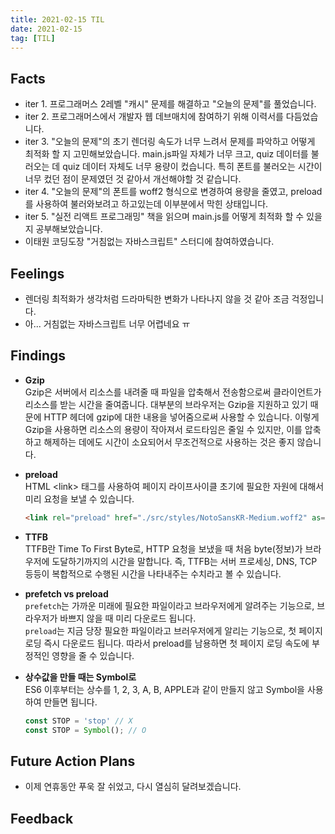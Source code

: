 ```yaml
---
title: 2021-02-15 TIL
date: 2021-02-15
tag: [TIL]
---
```


## Facts

- iter 1. 프로그래머스 2레벨 "캐시" 문제를 해결하고 "오늘의 문제"를 풀었습니다.
- iter 2. 프로그래머스에서 개발자 웹 데브매치에 참여하기 위해 이력서를 다듬었습니다.
- iter 3. "오늘의 문제"의 초기 렌더링 속도가 너무 느려서 문제를 파악하고 어떻게 최적화 할 지 고민해보았습니다. main.js파일 자체가 너무 크고, quiz 데이터를 불러오는 데 quiz 데이터 자체도 너무 용량이 컸습니다. 특히 폰트를 불러오는 시간이 너무 컸던 점이 문제였던 것 같아서 개선해야할 것 같습니다.
- iter 4. "오늘의 문제"의 폰트를 woff2 형식으로 변경하여 용량을 줄였고, preload를 사용하여 불러와보려고 하고있는데 이부분에서 막힌 상태입니다.
- iter 5. "실전 리액트 프로그래밍" 책을 읽으며 main.js를 어떻게 최적화 할 수 있을지 공부해보았습니다.
- 이태원 코딩도장 "거침없는 자바스크립트" 스터디에 참여하였습니다.

## Feelings

- 렌더링 최적화가 생각처럼 드라마틱한 변화가 나타나지 않을 것 같아 조금 걱정입니다.
- 아... 거침없는 자바스크립트 너무 어렵네요 ㅠ

## Findings

- **Gzip**  
  Gzip은 서버에서 리소스를 내려줄 때 파일을 압축해서 전송함으로써 클라이언트가 리소스를 받는 시간을 줄여줍니다. 대부분의 브라우저는 Gzip을 지원하고 있기 때문에 HTTP 헤더에 gzip에 대한 내용을 넣어줌으로써 사용할 수 있습니다. 이렇게 Gzip을 사용하면 리소스의 용량이 작아져서 로드타임은 줄일 수 있지만, 이를 압축하고 해제하는 데에도 시간이 소요되어서 무조건적으로 사용하는 것은 좋지 않습니다.

- **preload**  
  HTML \<link\> 태그를 사용하여 페이지 라이프사이클 초기에 필요한 자원에 대해서 미리 요청을 보낼 수 있습니다.
  
  ```html
  <link rel="preload" href="./src/styles/NotoSansKR-Medium.woff2" as="font" type="font/woff2" crossorigin>
  ```

- **TTFB**  
  TTFB란 Time To First Byte로, HTTP 요청을 보냈을 때 처음 byte(정보)가 브라우저에 도달하기까지의 시간을 말합니다. 즉, TTFB는 서버 프로세싱, DNS, TCP 등등이 복합적으로 수행된 시간을 나타내주는 수치라고 볼 수 있습니다.

- **prefetch vs preload**  
  `prefetch`는 가까운 미래에 필요한 파일이라고 브라우저에게 알려주는 기능으로, 브라우저가 바쁘지 않을 때 미리 다운로드 됩니다.  
  `preload`는 지금 당장 필요한 파일이라고 브러우저에게 알리는 기능으로, 첫 페이지 로딩 즉시 다운로드 됩니다. 따라서 preload를 남용하면 첫 페이지 로딩 속도에 부정적인 영향을 줄 수 있습니다.

- **상수값을 만들 때는 Symbol로**  
  ES6 이후부터는 상수를 1, 2, 3, A, B, APPLE과 같이 만들지 않고 Symbol을 사용하여 만들면 됩니다.  

    ```js
    const STOP = 'stop' // X
    const STOP = Symbol(); // O
    ```

## Future Action Plans

- 이제 연휴동안 푸욱 잘 쉬었고, 다시 열심히 달려보겠습니다.

## Feedback
